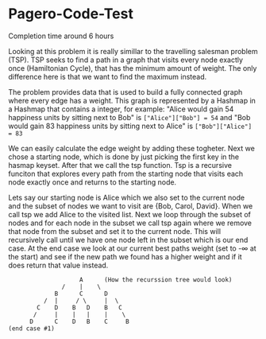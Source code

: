 # Pagero-Code-Test
Completion time around 6 hours

Looking at this problem it is really simillar to the travelling salesman problem (TSP). TSP seeks to find a path in a graph that visits every node exactly once (Hamiltonian Cycle), that has the minimum amount of weight. The only difference here is that we want to find the maximum instead.

The problem provides data that is used to build a fully connected graph where every edge has a weight. This graph is represented by a Hashmap in a Hashmap that contains a integer, for example:
  "Alice would gain 54 happiness units by sitting next to Bob" is `["Alice"]["Bob"] = 54` and 
  "Bob would gain 83 happiness units by sitting next to Alice" is `["Bob"]["Alice"] = 83`

We can easily calculate the edge weight by adding these togheter. Next we chose a starting node, which is done by just picking the first key in the hasmap keyset. After that we call the tsp function. Tsp is a recursive funciton that explores every path from the starting node that visits each node exactly once and returns to the starting node.

Lets say our starting node is Alice which we also set to the current node and the subset of nodes we want to visit are {Bob, Carol, David}. When we call tsp we add Alice to the visited list. Next we loop through the subset of nodes and for each node in the subset we call tsp again where we remove that node from the subset and set it to the current node. This will recursively call until we have one node left in the subset which is our end case. At the end case we look at our current best paths weight (set to -∞ at the start) and see if the new path we found has a higher weight and if it does return that value instead.

                        A      (How the recurssion tree would look) 
                   /    |    \
                 B      C      D
              /  |     / \     |  \
            C    D    B   D    B   C
           /     |    |   |    |    \
          D      C    D   B    C     B
    (end case #1)
